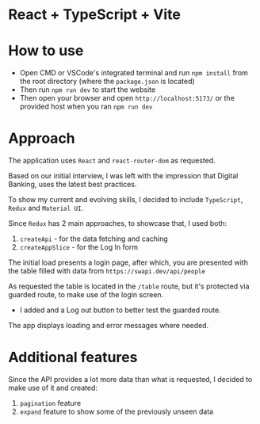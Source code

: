 # React + TypeScript + Vite

# How to use

- Open CMD or VSCode's integrated terminal and run `npm install` from the root directory (where the `package.json` is located)
- Then run `npm run dev` to start the website
- Then open your browser and open `http://localhost:5173/` or the provided host when you ran `npm run dev`

# Approach

The application uses `React` and `react-router-dom` as requested.

Based on our initial interview, I was left with the impression that Digital Banking, uses the latest best practices.

To show my current and evolving skills, I decided to include `TypeScript`, `Redux` and `Material UI`.

Since `Redux` has 2 main approaches, to showcase that, I used both:

1.  `createApi` - for the data fetching and caching
2.  `createAppSlice` - for the Log In form

The initial load presents a login page, after which, you are presented with the table filled with data from `https://swapi.dev/api/people`

As requested the table is located in the `/table` route, but it's protected via guarded route, to make use of the login screen.

- I added and a Log out button to better test the guarded route.

The app displays loading and error messages where needed.

# Additional features

Since the API provides a lot more data than what is requested, I decided to make use of it and created:

1.  `pagination` feature
2.  `expand` feature to show some of the previously unseen data
